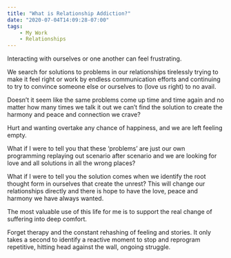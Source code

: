 ```yaml
---
title: "What is Relationship Addiction?"
date: "2020-07-04T14:09:28-07:00"
tags:
    - My Work
    - Relationships
---
```


Interacting with ourselves or one another can feel frustrating.

We search for solutions to problems in our relationships tirelessly trying to
make it feel right or work by endless communication efforts and continuing to
try to convince someone else or ourselves to (love us right) to no avail.

Doesn’t it seem like the same problems come up time and time again and no matter
how many times we talk it out we can’t find the solution to create the harmony
and peace and connection we crave?

Hurt and wanting overtake any chance of happiness, and we are left feeling
empty.

What if I were to tell you that these ‘problems’ are just our own programming
replaying out scenario after scenario and we are looking for love and all
solutions in all the wrong places?

What if I were to tell you the solution comes when we identify the root thought
form in ourselves that create the unrest? This will change our relationships
directly and there is hope to have the love, peace and harmony we have always
wanted.

The most valuable use of this life for me is to support the real change of
suffering into deep comfort.

Forget therapy and the constant rehashing of feeling and stories.  It only takes
a second to identify a reactive moment to stop and reprogram repetitive, hitting
head against the wall, ongoing struggle.
